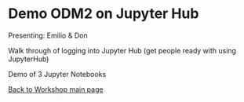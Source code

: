 # Demo ODM2 on Jupyter Hub
Presenting: Emilio & Don


Walk through of logging into Jupyter Hub (get people ready with using JupyterHub)

Demo of 3 Jupyter Notebooks


[Back to Workshop main page](https://github.com/BiG-CZ/bigcz_wshp2017/blob/master/README.md)
